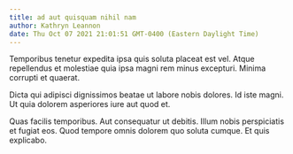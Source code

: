```yaml
---
title: ad aut quisquam nihil nam
author: Kathryn Leannon
date: Thu Oct 07 2021 21:01:51 GMT-0400 (Eastern Daylight Time)
---
```

Temporibus tenetur expedita ipsa quis soluta placeat est vel. Atque repellendus et molestiae quia ipsa magni rem minus excepturi. Minima corrupti et quaerat.

 Dicta qui adipisci dignissimos beatae ut labore nobis dolores. Id iste magni. Ut quia dolorem asperiores iure aut quod et.

 Quas facilis temporibus. Aut consequatur ut debitis. Illum nobis perspiciatis et fugiat eos. Quod tempore omnis dolorem quo soluta cumque. Et quis explicabo.